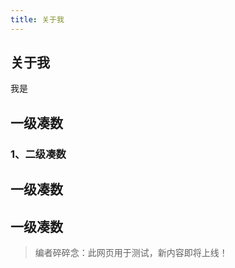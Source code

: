 ```yaml
---
title: 关于我
---
```

<!--YAML要注意空格！！  -->
## 关于我

我是

## 一级凑数
### 1、二级凑数
## 一级凑数
## 一级凑数


>编者碎碎念：此网页用于测试，新内容即将上线！